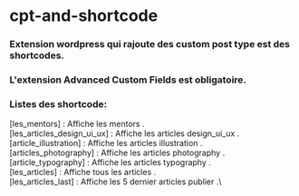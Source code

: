 # cpt-and-shortcode
### Extension wordpress qui rajoute des custom post type est des shortcodes.
### L'extension Advanced Custom Fields est obligatoire.
### Listes des shortcode:
[les_mentors] : Affiche les mentors .\
[les_articles_design_ui_ux] : Affiche les articles design_ui_ux .\
[article_illustration] : Affiche les articles illustration .\
[articles_photography] : Affiche les articles photography .\
[article_typography] : Affiche les articles typography .\
[les_articles] : Affiche tous les articles .\
[les_articles_last] : Affiche les 5 dernier articles publier .\

